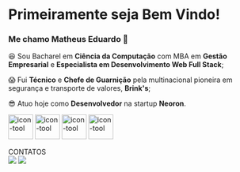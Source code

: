 # Primeiramente seja Bem Vindo!
### Me chamo Matheus Eduardo 🤙

:satisfied: Sou Bacharel em **Ciência da Computação** com MBA em **Gestão Empresarial** e **Especialista em Desenvolvimento Web Full Stack**;


:scream: Fui **Técnico** e **Chefe de Guarnição** pela multinacional pioneira em segurança e transporte de valores, **Brink's**;


:sunglasses: Atuo hoje como **Desenvolvedor** na startup **Neoron**.

<div>
  <img className='icons' alt='icon-tool' src="https://cdn.jsdelivr.net/gh/devicons/devicon@latest/icons/react/react-original-wordmark.svg" height="50" width="50"/>
  <img className='icons' alt='icon-tool' src="https://cdn.jsdelivr.net/gh/devicons/devicon@latest/icons/vuejs/vuejs-original.svg" height="50" width="50"/>
  <img className='icons' alt='icon-tool' src="https://cdn.jsdelivr.net/gh/devicons/devicon@latest/icons/nestjs/nestjs-original.svg" height="50" width="50"/>
  <img className='icons' alt='icon-tool' src="https://cdn.jsdelivr.net/gh/devicons/devicon@latest/icons/spring/spring-original.svg" height="50" width="50"/>
</div>

CONTATOS
<br>
<a href = "matheuseduardo.jp@gmail.com"><img src="https://img.shields.io/badge/Gmail-D14836?style=for-the-badge&logo=gmail&logoColor=white" target="_blank"></a>
<a href="https://www.linkedin.com/in/matheuseduardosousaazevedo" target="_blank"><img src="https://img.shields.io/badge/-LinkedIn-%230077B5?style=for-the-badge&logo=linkedin&logoColor=white" target="_blank"></a>   
<br>
